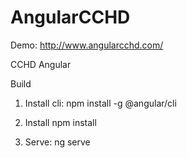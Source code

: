# AngularCCHD

Demo: http://www.angularcchd.com/

CCHD Angular

Build
1. Install cli:
npm install -g @angular/cli

2. Install
npm install

3. Serve:
ng serve